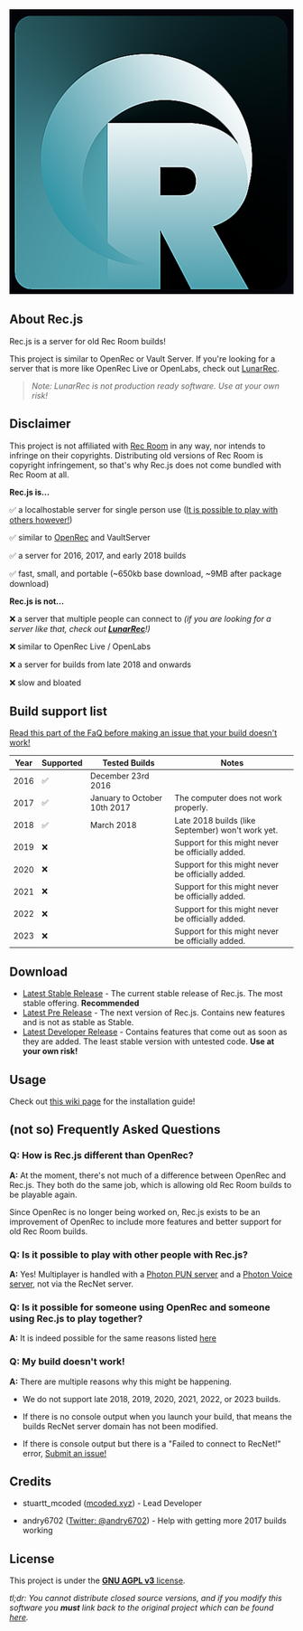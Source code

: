 <div align="center">
<img src="bg.png" alt="Not loaded lmao'.">
</div>

## About Rec.js

Rec.js is a server for old Rec Room builds!

This project is similar to OpenRec or Vault Server. If you're looking for a server that is more like OpenRec Live or OpenLabs, check out [LunarRec](https://github.com/RealMCoded/LunarRec).

> *Note: LunarRec is not production ready software. Use at your own risk!*

## Disclaimer

This project is not affiliated with [Rec Room](https://recroom.com/) in any way, nor intends to infringe on their copyrights. Distributing old versions of Rec Room is copyright infringement, so that's why Rec.js does not come bundled with Rec Room at all.

**Rec.js is...**

✅ a localhostable server for single person use ([It is possible to play with others however!](#q-is-it-possible-to-play-with-other-people-with-recnetjs))

✅ similar to [OpenRec](https://github.com/recroom2016/OpenRec) and VaultServer

✅ a server for 2016, 2017, and early 2018 builds

✅ fast, small, and portable (~650kb base download, ~9MB after package download)

**Rec.js is not...**

❌ a server that multiple people can connect to *(if you are looking for a server like that, check out **[LunarRec](https://github.com/RealMCoded/LunarRec)**!)*

❌ similar to OpenRec Live / OpenLabs

❌ a server for builds from late 2018 and onwards

❌ slow and bloated

## Build support list

[Read this part of the FaQ before making an issue that your build doesn't work!](#q-my-build-doesnt-work)

| Year | Supported | Tested Builds                  | Notes                                             |
|------|-----------|--------------------------------|---------------------------------------------------|
| 2016 | ✅         | December 23rd 2016           |                                                   |
| 2017 | ✅         | January to October 10th 2017 | The computer does not work properly.              |
| 2018 | ✅         | March 2018                   | Late 2018 builds (like September) won't work yet. |
| 2019 | ❌         |                              | Support for this might never be officially added. |
| 2020 | ❌         |                              | Support for this might never be officially added. |
| 2021 | ❌         |                              | Support for this might never be officially added. |
| 2022 | ❌         |                              | Support for this might never be officially added. |
| 2023 | ❌         |                              | Support for this might never be officially added. |

## Download

- [Latest Stable Release](https://realmcoded.github.io/Rec.js/download/stable.html) - The current stable release of Rec.js. The most stable offering. **Recommended** 
- [Latest Pre Release](https://realmcoded.github.io/Rec.js/download/pre.html) - The next version of Rec.js. Contains new features and is not as stable as Stable.
- [Latest Developer Release](https://github.com/RealMCoded/Rec.js/archive/refs/heads/master.zip) - Contains features that come out as soon as they are added. The least stable version with untested code. **Use at your own risk!**

## Usage

Check out [this wiki page](https://github.com/RealMCoded/Rec.js/wiki/Installation-Guide) for the installation guide!

## (not so) Frequently Asked Questions

### Q: How is Rec.js different than OpenRec?

**A:** At the moment, there's not much of a difference between OpenRec and Rec.js. They both do the same job, which is allowing old Rec Room builds to be playable again.

Since OpenRec is no longer being worked on, Rec.js exists to be an improvement of OpenRec to include more features and better support for old Rec Room builds.

### Q: Is it possible to play with other people with Rec.js?

**A:** Yes! Multiplayer is handled with a [Photon PUN server](https://www.photonengine.com/pun) and a [Photon Voice server](https://www.photonengine.com/en-us/Voice), not via the RecNet server.

### Q: Is it possible for someone using OpenRec and someone using Rec.js to play together?

**A:** It is indeed possible for the same reasons listed [here](#q-is-it-possible-to-play-with-other-people-with-recjs)

### Q: My build doesn't work!

**A:** There are multiple reasons why this might be happening.

- We do not support late 2018, 2019, 2020, 2021, 2022, or 2023 builds.

- If there is no console output when you launch your build, that means the builds RecNet server domain has not been modified. 

- If there is console output but there is a "Failed to connect to RecNet!" error, [Submit an issue!](https://github.com/RealMCoded/Rec.js/issues)

## Credits

- stuartt_mcoded ([mcoded.xyz](https://mcoded.xyz)) - Lead Developer

- andry6702 ([Twitter: @andry6702](https://twitter.com/andry6702)) - Help with getting more 2017 builds working

## License

This project is under the [**GNU AGPL v3** license](https://github.com/RealMCoded/Rec.js/blob/master/LICENSE). 

*tl;dr: You cannot distribute closed source versions, and if you modify this software you **must** link back to the original project which can be found [here](https://github.com/RealMCoded/Rec.js).*
